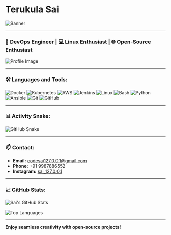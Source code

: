 # Terukula Sai

![Banner](./path-to-your-uploaded-image1.png)

---

### 🚀 DevOps Engineer | 💻 Linux Enthusiast | 🌐 Open-Source Enthusiast

![Profile Image](./path-to-your-uploaded-image2.png)

---

### 🛠️ Languages and Tools:

<p align="left">
  <img src="https://img.icons8.com/fluency/48/000000/docker.png" alt="Docker"/>
  <img src="https://img.icons8.com/color/48/000000/kubernetes.png" alt="Kubernetes"/>
  <img src="https://img.icons8.com/color/48/000000/amazon-web-services.png" alt="AWS"/>
  <img src="https://img.icons8.com/color/48/000000/jenkins.png" alt="Jenkins"/>
  <img src="https://img.icons8.com/color/48/000000/linux.png" alt="Linux"/>
  <img src="https://img.icons8.com/color/48/000000/bash.png" alt="Bash"/>
  <img src="https://img.icons8.com/color/48/000000/python.png" alt="Python"/>
  <img src="https://img.icons8.com/external-tal-revivo-color-tal-revivo/48/000000/external-ansible-an-open-source-software-provisioning-configuration-management-and-application-deployment-tool-logo-color-tal-revivo.png" alt="Ansible"/>
  <img src="https://img.icons8.com/color/48/000000/git.png" alt="Git"/>
  <img src="https://img.icons8.com/material-outlined/48/000000/github.png" alt="GitHub"/>
</p>

---

### 📊 Activity Snake:

![GitHub Snake](https://github.com/username/username/blob/output/github-contribution-grid-snake.svg)

---

### 📫 Contact:

- **Email:** codesai127.0.0.1@gmail.com
- **Phone:** +91 9987886552
- **Instagram:** [sai_127.0.0.1](https://instagram.com/sai_127.0.0.1)

---

### 📈 GitHub Stats:

![Sai's GitHub Stats](https://github-readme-stats.vercel.app/api?username=yourusername&show_icons=true&theme=radical)

![Top Languages](https://github-readme-stats.vercel.app/api/top-langs/?username=yourusername&layout=compact&theme=radical)

---

**Enjoy seamless creativity with open-source projects!**

